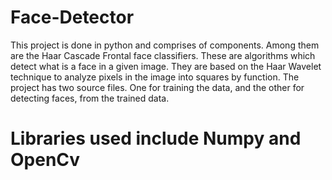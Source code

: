 # Face-Detector
This project is done in python and comprises of components. Among them are the Haar Cascade Frontal face classifiers. These are algorithms which detect what is a face in a given image. They are based on the Haar Wavelet technique to analyze pixels in the image into squares by function. The project has two source files. One for training the data, and the other for detecting faces, from the trained data.
# Libraries used include Numpy and OpenCv
